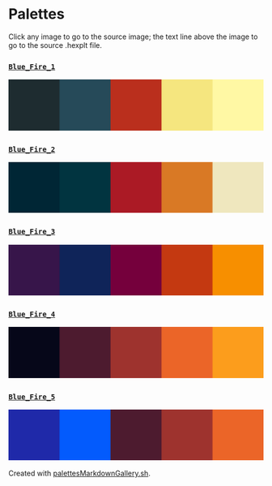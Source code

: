 # Palettes

Click any image to go to the source image; the text line above the image to go to the source .hexplt file.

### [`Blue_Fire_1`](Blue_Fire_1.hexplt)

[ ![Blue_Fire_1.png](Blue_Fire_1.png) ](Blue_Fire_1.png)

### [`Blue_Fire_2`](Blue_Fire_2.hexplt)

[ ![Blue_Fire_2.png](Blue_Fire_2.png) ](Blue_Fire_2.png)

### [`Blue_Fire_3`](Blue_Fire_3.hexplt)

[ ![Blue_Fire_3.png](Blue_Fire_3.png) ](Blue_Fire_3.png)

### [`Blue_Fire_4`](Blue_Fire_4.hexplt)

[ ![Blue_Fire_4.png](Blue_Fire_4.png) ](Blue_Fire_4.png)

### [`Blue_Fire_5`](Blue_Fire_5.hexplt)

[ ![Blue_Fire_5.png](Blue_Fire_5.png) ](Blue_Fire_5.png)

Created with [palettesMarkdownGallery.sh](https://github.com/earthbound19/_ebDev/blob/master/scripts/imgAndVideo/palettesMarkdownGallery.sh).